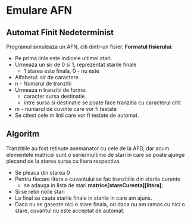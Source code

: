 # Emulare AFN
## Automat Finit Nedeterminist

Programul simuleaza un AFN, citi dintr-un fisier.
__Formatul fisierului__:
* Pe prima linie este indicele ultimei stari.
* Urmeaza un sir de 0 si 1, reprezentat starile finale
  * 1 starea este finala, 0 - nu este
* Alfabetul: sir de caractere
* n - Numarul de tranzitii
* Urmeaza n tranzitii de forma:
  * caracter sursa destinatie
  * intre sursa si destinatie se poate face tranzitia cu caracterul citit
* m - numarul de cuvinte care vor fi testate
* Se citest cele m linii care vor fi testate de automat.

## Algoritm
Tranzitiile au fost retinute asemanator cu cele de la AFD, dar acum elementele matricei sunt o serie/multime de stari in care se poate ajunge plecand de la starea sursa cu litera respectiva.  
* Se pleaca din starea 0
* Pentru fiecare litera a cuvantului se fac tranzitiile din starile curente
  * se adauga in lista de stari __matrice[stareCurenta][litera]__;
* Si se retin noile stari
* La final se cauta starile finale in starile in care am ajuns.
* Daca nu se gaseste nici o stare finala, ori daca nu am ramas cu nici o stare, cuvantul nu este acceptat de automat.

